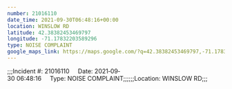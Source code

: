 ```yaml
---
number: 21016110
date_time: 2021-09-30T06:48:16+00:00
location: WINSLOW RD
latitude: 42.38382453469797
longitude: -71.17832203589296
type: NOISE COMPLAINT
google_maps_link: https://maps.google.com/?q=42.38382453469797,-71.17832203589296
---
```


;;;Incident #: 21016110     Date: 2021‐09‐30 06:48:16     Type: NOISE COMPLAINT;;;;;;Location: WINSLOW RD;;;
